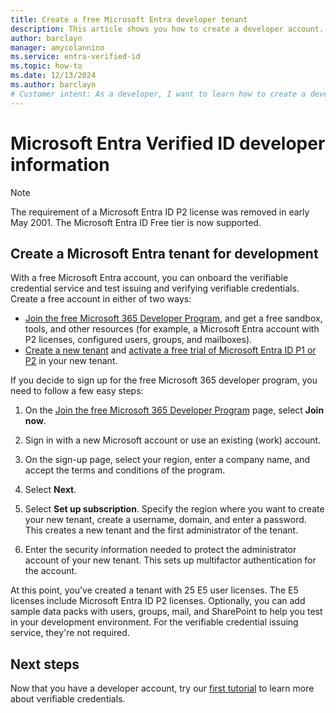 ```yaml
---
title: Create a free Microsoft Entra developer tenant
description: This article shows you how to create a developer account.
author: barclayn
manager: amycolannino
ms.service: entra-verified-id
ms.topic: how-to
ms.date: 12/13/2024
ms.author: barclayn
# Customer intent: As a developer, I want to learn how to create a developer Microsoft Entra account so I can participate in the preview with a P2 license. 
---
```


# Microsoft Entra Verified ID developer information

  
> [!NOTE]
> The requirement of a Microsoft Entra ID P2 license was removed in early May 2001. The Microsoft Entra ID Free tier is now supported. 

<a name='create-an-azure-ad-tenant-for-development'></a>

## Create a Microsoft Entra tenant for development

 With a free Microsoft Entra account, you can onboard the verifiable credential service and test issuing and verifying verifiable credentials. Create a free account in either of two ways:

- [Join the free Microsoft 365 Developer Program](https://aka.ms/o365devprogram), and get a free sandbox, tools, and other resources (for example, a Microsoft Entra account with P2 licenses, configured users, groups, and mailboxes).
- [Create a new tenant](~/identity-platform/quickstart-create-new-tenant.md) and [activate a free trial of Microsoft Entra ID P1 or P2](https://azure.microsoft.com/trial/get-started-active-directory/) in your new tenant.

If you decide to sign up for the free Microsoft 365 developer program, you need to follow a few easy steps:

1. On the [Join the free Microsoft 365 Developer Program](https://aka.ms/o365devprogram) page, select **Join now**.

1. Sign in with a new Microsoft account or use an existing (work) account.

1. On the sign-up page, select your region, enter a company name, and accept the terms and conditions of the program.

1. Select **Next**.

1. Select **Set up subscription**. Specify the region where you want to create your new tenant, create a username, domain, and enter a password. This creates a new tenant and the first administrator of the tenant.

1. Enter the security information needed to protect the administrator account of your new tenant. This sets up multifactor authentication for the account.


At this point, you've created a tenant with 25 E5 user licenses. The E5 licenses include Microsoft Entra ID P2 licenses. Optionally, you can add sample data packs with users, groups, mail, and SharePoint to help you test in your development environment. For the verifiable credential issuing service, they're not required.


## Next steps

Now that you have a developer account, try our [first tutorial](./verifiable-credentials-configure-tenant.md) to learn more about verifiable credentials.
